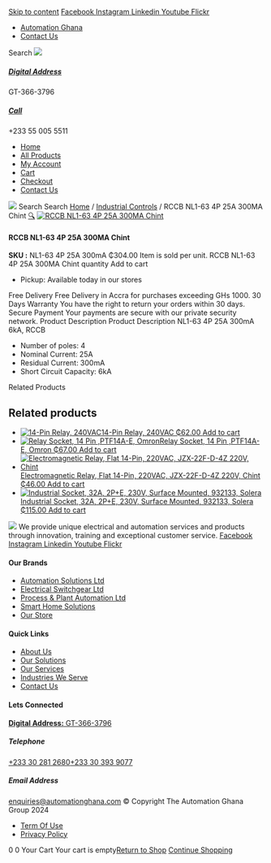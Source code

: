 [Skip to content](https://store.automationghana.com/product/rccb-nl1-63-4p-25a-300ma-chint/#content)
[ Facebook ](https://www.facebook.com/automationgh/) [ Instagram ](https://www.instagram.com/automationgh/) [ Linkedin ](https://www.linkedin.com/company/the-automation-ghana-limited/) [ Youtube ](https://www.youtube.com/channel/UCurrRDUSm5oIW39VXjn1u0w) [ Flickr ](https://www.flickr.com/photos/181794037@N07/)
  * [ Automation Ghana ](https://automationghana.com)
  * [ Contact Us ](https://store.automationghana.com/contact/)


Search
[ ![](https://store.automationghana.com/wp-content/uploads/2024/04/Website-TAGG-Logo-BLUE.png) ](https://store.automationghana.com/)
[ ](https://maps.app.goo.gl/m4xeaagWCNbLk4jM6)
#####  [ Digital Address ](https://maps.app.goo.gl/m4xeaagWCNbLk4jM6)
GT-366-3796 
[ ](tel:+233550055511)
#####  [ Call ](tel:+233550055511)
+233 55 005 5511 
  * [Home](https://store.automationghana.com/)
  * [All Products](https://store.automationghana.com/shop/)
  * [My Account](https://store.automationghana.com/my-account/)
  * [Cart](https://store.automationghana.com/cart/)
  * [Checkout](https://store.automationghana.com/checkout/)
  * [Contact Us](https://store.automationghana.com/contact/)


[![](https://store.automationghana.com/wp-content/uploads/2024/04/AutomationGhana_logo_white.png)](https://store.automationghana.com)
Search
Search
[Home](https://store.automationghana.com) / [Industrial Controls](https://store.automationghana.com/product-category/industrial-controls/) / RCCB NL1-63 4P 25A 300MA Chint
[🔍](https://store.automationghana.com/product/rccb-nl1-63-4p-25a-300ma-chint/)
[![RCCB NL1-63 4P 25A 300MA Chint](https://store.automationghana.com/wp-content/uploads/2020/04/ITEM-5.jpg)](https://store.automationghana.com/wp-content/uploads/2020/04/ITEM-5.jpg)
####  RCCB NL1-63 4P 25A 300MA Chint 
**SKU :** NL1-63 4P 25A 300mA 
₵304.00
Item is sold per unit.
RCCB NL1-63 4P 25A 300MA Chint quantity
Add to cart
  * Pickup: Available today in our stores


Free Delivery 
Free Delivery in Accra for purchases exceeding GHs 1000. 
30 Days Warranty 
You have the right to return your orders within 30 days. 
Secure Payment 
Your payments are secure with our private security network. 
Product Description
Product Description
NL1-63 4P 25A 300mA 6kA, RCCB 
  * Number of poles: 4
  * Nominal Current: 25A
  * Residual Current: 300mA
  * Short Circuit Capacity: 6kA


Related Products 
## Related products
  * [![14-Pin Relay, 240VAC](https://store.automationghana.com/wp-content/uploads/2020/04/14-Pin-Relay-MY4IN-220_240AC-S-Omron.jpg)14-Pin Relay, 240VAC ₵62.00 ](https://store.automationghana.com/product/14-pin-relay-my4in-220-240ac-s-omron/)
[Add to cart](https://store.automationghana.com/product/rccb-nl1-63-4p-25a-300ma-chint/?add-to-cart=1599)
  * [![Relay Socket, 14 Pin ,PTF14A-E, Omron](https://store.automationghana.com/wp-content/uploads/2020/04/14-Pin-Relay-Socket-PTF14A-E-Omron.jpg)Relay Socket, 14 Pin ,PTF14A-E, Omron ₵67.00 ](https://store.automationghana.com/product/14-pin-relay-socket-ptf14a-e-omron/)
[Add to cart](https://store.automationghana.com/product/rccb-nl1-63-4p-25a-300ma-chint/?add-to-cart=1594)
  * [![Electromagnetic Relay, Flat 14-Pin, 220VAC, JZX-22F-D-4Z 220V, Chint](https://store.automationghana.com/wp-content/uploads/2020/04/14-Pin-Relay-JZX-22F-D-4Z-12VDC-Chint-300x300.jpg)Electromagnetic Relay, Flat 14-Pin, 220VAC, JZX-22F-D-4Z 220V, Chint ₵46.00 ](https://store.automationghana.com/product/14-pin-relay-jzx-22f-d-4z-220v-chint/)
[Add to cart](https://store.automationghana.com/product/rccb-nl1-63-4p-25a-300ma-chint/?add-to-cart=1596)
  * [![Industrial Socket, 32A, 2P+E, 230V, Surface Mounted, 932133, Solera](https://store.automationghana.com/wp-content/uploads/2020/04/932133.png)Industrial Socket, 32A, 2P+E, 230V, Surface Mounted, 932133, Solera ₵115.00 ](https://store.automationghana.com/product/surface-mounted-socket-932133-solera/)
[Add to cart](https://store.automationghana.com/product/rccb-nl1-63-4p-25a-300ma-chint/?add-to-cart=1536)


![](https://store.automationghana.com/wp-content/uploads/2024/04/AutomationGhana_logo_white.png)
We provide unique electrical and automation services and products through innovation, training and exceptional customer service.
[ Facebook ](https://www.facebook.com/automationgh/) [ Instagram ](https://www.instagram.com/automationgh/) [ Linkedin ](https://www.linkedin.com/company/the-automation-ghana-limited/) [ Youtube ](https://www.youtube.com/channel/UCurrRDUSm5oIW39VXjn1u0w) [ Flickr ](https://www.flickr.com/photos/181794037@N07/)
#### Our Brands
  * [ Automation Solutions Ltd ](https://store.automationghana.com/product/rccb-nl1-63-4p-25a-300ma-chint/)
  * [ Electrical Switchgear Ltd ](https://store.automationghana.com/product/rccb-nl1-63-4p-25a-300ma-chint/)
  * [ Process & Plant Automation Ltd ](https://store.automationghana.com/product/rccb-nl1-63-4p-25a-300ma-chint/)
  * [ Smart Home Solutions ](https://store.automationghana.com/product/rccb-nl1-63-4p-25a-300ma-chint/)
  * [ Our Store ](https://store.automationghana.com/product/rccb-nl1-63-4p-25a-300ma-chint/)


#### Quick Links
  * [ About Us ](https://store.automationghana.com/product/rccb-nl1-63-4p-25a-300ma-chint/)
  * [ Our Solutions ](https://store.automationghana.com/product/rccb-nl1-63-4p-25a-300ma-chint/)
  * [ Our Services ](https://store.automationghana.com/product/rccb-nl1-63-4p-25a-300ma-chint/)
  * [ Industries We Serve ](https://store.automationghana.com/product/rccb-nl1-63-4p-25a-300ma-chint/)
  * [ Contact Us ](https://store.automationghana.com/product/rccb-nl1-63-4p-25a-300ma-chint/)


#### Lets Connected
[**Digital Address:** GT-366-3796](https://maps.app.goo.gl/m4xeaagWCNbLk4jM6)
#####  Telephone 
[ +233 30 281 2680](tel:+233302812680)[+233 30 393 9077](https://store.automationghana.com/product/rccb-nl1-63-4p-25a-300ma-chint/+233303939077)
#####  Email Address 
enquiries@automationghana.com 
© Copyright The Automation Ghana Group 2024
  * [ Term Of Use ](https://store.automationghana.com/product/rccb-nl1-63-4p-25a-300ma-chint/)
  * [ Privacy Policy ](https://store.automationghana.com/product/rccb-nl1-63-4p-25a-300ma-chint/)


0
0
Your Cart
Your cart is empty[Return to Shop](https://store.automationghana.com/shop/)
[Continue Shopping](https://store.automationghana.com/product/rccb-nl1-63-4p-25a-300ma-chint/)
